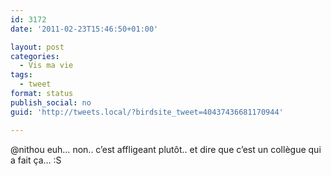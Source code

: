 ```yaml
---
id: 3172
date: '2011-02-23T15:46:50+01:00'

layout: post
categories:
  - Vis ma vie
tags:
  - tweet
format: status
publish_social: no
guid: 'http://tweets.local/?birdsite_tweet=40437436681170944'

---
```


@nithou euh… non.. c’est affligeant plutôt.. et dire que c’est un collègue qui a fait ça… :S
